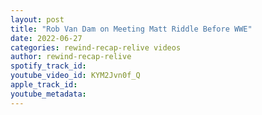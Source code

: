 ```yaml
---
layout: post
title: "Rob Van Dam on Meeting Matt Riddle Before WWE"
date: 2022-06-27
categories: rewind-recap-relive videos
author: rewind-recap-relive
spotify_track_id: 
youtube_video_id: KYM2Jvn0f_Q
apple_track_id: 
youtube_metadata: 
---
```

